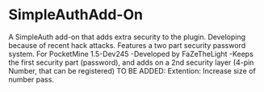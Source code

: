 # SimpleAuthAdd-On
A SimpleAuth add-on that adds extra security to the plugin. Developing because of recent hack attacks. Features a two part security password system. For PocketMine 1.5-Dev245
-Developed by FaZeTheLight
-Keeps the first security part (password), and adds on a 2nd security layer (4-pin Number, that can be registered)
TO BE ADDED:
Extention: Increase size of number pass.
